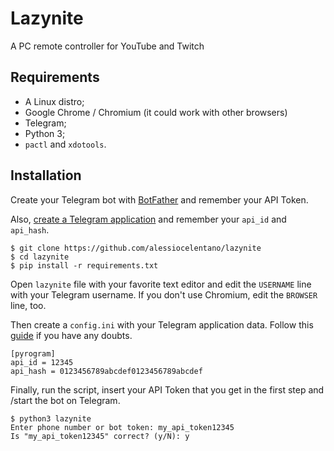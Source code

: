 # Lazynite
A PC remote controller for YouTube and Twitch

## Requirements
- A Linux distro;
- Google Chrome / Chromium (it could work with other browsers)
- Telegram;
- Python 3;
- ```pactl``` and ```xdotools```.

## Installation
Create your Telegram bot with [BotFather](https://t.me/botfather) and remember your API Token.

Also, [create a Telegram application](https://my.telegram.org/apps) and remember your ```api_id``` and ```api_hash```.

```
$ git clone https://github.com/alessiocelentano/lazynite
$ cd lazynite
$ pip install -r requirements.txt
```
Open ```lazynite``` file with your favorite text editor and edit the ```USERNAME``` line with your Telegram username. If you don't use Chromium, edit the ```BROWSER``` line, too.

Then create a ```config.ini``` with your Telegram application data. Follow this [guide](https://docs.pyrogram.org/intro/setup) if you have any doubts.
```
[pyrogram]
api_id = 12345
api_hash = 0123456789abcdef0123456789abcdef
```

Finally, run the script, insert your API Token that you get in the first step and /start the bot on Telegram.
```
$ python3 lazynite
Enter phone number or bot token: my_api_token12345
Is "my_api_token12345" correct? (y/N): y
```
